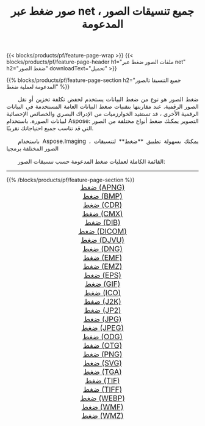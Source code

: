 ﻿---
title: صور ضغط عبر net ، جميع تنسيقات الصور المدعومة 
weight: 3920
url: /ar/net/compress 
lang: ar
langdirlevel: 2
locales: zh-hans,ja,it,ru,de,es,fr,nl,id,lt,pl,pt,vi,tr,ko,zh-hant,ar,hi,th,sv,cs,uk,he
description: باستخدام Aspose.Imaging يمكنك بسهولة ضغط الصور عبر net
---

{{< blocks/products/pf/feature-page-wrap >}}
{{< blocks/products/pf/feature-page-header h1="ملفات الصور ضغط عبر net" h2="ضغط الصور" downloadText="تحميل" >}}


{{% blocks/products/pf/feature-page-section  h2="جميع التنسيقا تالصور  المدعومة لعملية ضغط" %}}
<p align="justify" style="text-indent:2em;font-size:15px;">
ضغط الصور هو نوع من ضغط البيانات يستخدم لخفض تكلفة تخزين أو نقل الصور الرقمية. عند مقارنتها بتقنيات ضغط البيانات العامة المستخدمة في البيانات الرقمية الأخرى ، قد تستفيد الخوارزميات من الإدراك البصري والخصائص الإحصائية لبيانات الصورة.
باستخدام Aspose: التصوير يمكنك ضغط أنواع مختلفة من الصور التي قد تناسب جميع احتياجاتك تقريبًا.
</p>
<p align="justify" style="text-indent:2em;font-size:15px;">
باستخدام Aspose.Imaging ، يمكنك بسهولة تطبيق **ضغط** لتنسيقات الصور المختلفة برمجيا
</p>
<p align="justify" style="text-indent:2em;font-size:15px;">
القائمة الكاملة لعمليات ضغط المدعومة حسب تنسيقات الصور:
</p>
<hr/>
{{% /blocks/products/pf/feature-page-section %}}
<div class="container-fluid productfamilypage bg-gray">
    <div class="convertypes bg-gray agp-content section">
        <div class="container">
		<div class="row other-converters" style="gap: 10px;font-size: 19px;text-align:center;">
		    <div class='col-md-2 other-converter remove-lp remove-rp'><a href="/imaging/ar/net/compress/apng" style="padding:15px;">ضغط (APNG)</a></div><div class='col-md-2 other-converter remove-lp remove-rp'><a href="/imaging/ar/net/compress/bmp" style="padding:15px;">ضغط (BMP)</a></div><div class='col-md-2 other-converter remove-lp remove-rp'><a href="/imaging/ar/net/compress/cdr" style="padding:15px;">ضغط (CDR)</a></div><div class='col-md-2 other-converter remove-lp remove-rp'><a href="/imaging/ar/net/compress/cmx" style="padding:15px;">ضغط (CMX)</a></div><div class='col-md-2 other-converter remove-lp remove-rp'><a href="/imaging/ar/net/compress/dib" style="padding:15px;">ضغط (DIB)</a></div><div class='col-md-2 other-converter remove-lp remove-rp'><a href="/imaging/ar/net/compress/dicom" style="padding:15px;">ضغط (DICOM)</a></div><div class='col-md-2 other-converter remove-lp remove-rp'><a href="/imaging/ar/net/compress/djvu" style="padding:15px;">ضغط (DJVU)</a></div><div class='col-md-2 other-converter remove-lp remove-rp'><a href="/imaging/ar/net/compress/dng" style="padding:15px;">ضغط (DNG)</a></div><div class='col-md-2 other-converter remove-lp remove-rp'><a href="/imaging/ar/net/compress/emf" style="padding:15px;">ضغط (EMF)</a></div><div class='col-md-2 other-converter remove-lp remove-rp'><a href="/imaging/ar/net/compress/emz" style="padding:15px;">ضغط (EMZ)</a></div><div class='col-md-2 other-converter remove-lp remove-rp'><a href="/imaging/ar/net/compress/eps" style="padding:15px;">ضغط (EPS)</a></div><div class='col-md-2 other-converter remove-lp remove-rp'><a href="/imaging/ar/net/compress/gif" style="padding:15px;">ضغط (GIF)</a></div><div class='col-md-2 other-converter remove-lp remove-rp'><a href="/imaging/ar/net/compress/ico" style="padding:15px;">ضغط (ICO)</a></div><div class='col-md-2 other-converter remove-lp remove-rp'><a href="/imaging/ar/net/compress/j2k" style="padding:15px;">ضغط (J2K)</a></div><div class='col-md-2 other-converter remove-lp remove-rp'><a href="/imaging/ar/net/compress/jp2" style="padding:15px;">ضغط (JP2)</a></div><div class='col-md-2 other-converter remove-lp remove-rp'><a href="/imaging/ar/net/compress/jpg" style="padding:15px;">ضغط (JPG)</a></div><div class='col-md-2 other-converter remove-lp remove-rp'><a href="/imaging/ar/net/compress/jpeg" style="padding:15px;">ضغط (JPEG)</a></div><div class='col-md-2 other-converter remove-lp remove-rp'><a href="/imaging/ar/net/compress/odg" style="padding:15px;">ضغط (ODG)</a></div><div class='col-md-2 other-converter remove-lp remove-rp'><a href="/imaging/ar/net/compress/otg" style="padding:15px;">ضغط (OTG)</a></div><div class='col-md-2 other-converter remove-lp remove-rp'><a href="/imaging/ar/net/compress/png" style="padding:15px;">ضغط (PNG)</a></div><div class='col-md-2 other-converter remove-lp remove-rp'><a href="/imaging/ar/net/compress/svg" style="padding:15px;">ضغط (SVG)</a></div><div class='col-md-2 other-converter remove-lp remove-rp'><a href="/imaging/ar/net/compress/tga" style="padding:15px;">ضغط (TGA)</a></div><div class='col-md-2 other-converter remove-lp remove-rp'><a href="/imaging/ar/net/compress/tif" style="padding:15px;">ضغط (TIF)</a></div><div class='col-md-2 other-converter remove-lp remove-rp'><a href="/imaging/ar/net/compress/tiff" style="padding:15px;">ضغط (TIFF)</a></div><div class='col-md-2 other-converter remove-lp remove-rp'><a href="/imaging/ar/net/compress/webp" style="padding:15px;">ضغط (WEBP)</a></div><div class='col-md-2 other-converter remove-lp remove-rp'><a href="/imaging/ar/net/compress/wmf" style="padding:15px;">ضغط (WMF)</a></div><div class='col-md-2 other-converter remove-lp remove-rp'><a href="/imaging/ar/net/compress/wmz" style="padding:15px;">ضغط (WMZ)</a></div>
                </div>
        </div>
    </div>
</div>
<br/>
